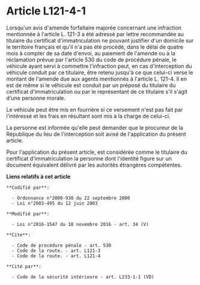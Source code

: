 # Article L121-4-1

Lorsqu'un avis d'amende forfaitaire majorée concernant une infraction mentionnée à l'article L. 121-3 a été adressé par
lettre recommandée au titulaire du certificat d'immatriculation ne pouvant justifier d'un domicile sur le territoire français
et qu'il n'a pas été procédé, dans le délai de quatre mois à compter de sa date d'envoi, au paiement de l'amende ou à la
réclamation prévue par l'article 530 du code de procédure pénale, le véhicule ayant servi à commettre l'infraction peut, en
cas d'interception du véhicule conduit par ce titulaire, être retenu jusqu'à ce que celui-ci verse le montant de l'amende due
aux agents mentionnés à l'article L. 121-4. Il en est de même si le véhicule est conduit par un préposé du titulaire du
certificat d'immatriculation ou par le représentant de ce titulaire s'il s'agit d'une personne morale. 

Le véhicule peut être mis en fourrière si ce versement n'est pas fait par l'intéressé et les frais en résultant sont mis à la
charge de celui-ci. 

La personne est informée qu'elle peut demander que le procureur de la République du lieu de l'interception soit avisé de
l'application du présent article. 

Pour l'application du présent article, est considérée comme le titulaire du certificat d'immatriculation la personne dont
l'identité figure sur un document équivalent délivré par les autorités étrangères compétentes.

**Liens relatifs à cet article**

	**Codifié par**:

	  - Ordonnance n°2000-930 du 22 septembre 2000
	  - Loi n°2003-495 du 12 juin 2003

	**Modifié par**:

	  - Loi n°2016-1547 du 18 novembre 2016 - art. 34 (V)

	**Cite**:

	  - Code de procédure pénale - art. 530
	  - Code de la route. - art. L121-3
	  - Code de la route. - art. L121-4

	**Cité par**:

	  - Code de la sécurité intérieure - art. L233-1-1 (VD)
